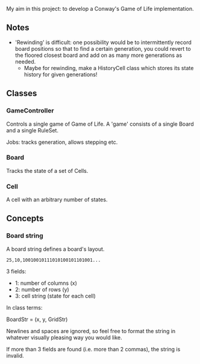 My aim in this project: to develop a Conway's Game of Life implementation.


Notes
-----

  * 'Rewinding' is difficult: one possibility would be to intermittently record
    board positions so that to find a certain generation, you could revert to
    the floored closest board and add on as many more generations as needed.
    * Maybe for rewinding, make a HistoryCell class which stores its state
      history for given generations!


Classes
-------

### GameController

Controls a single game of Game of Life. A 'game' consists of a single Board
and a single RuleSet.

Jobs: tracks generation, allows stepping etc.


### Board

Tracks the state of a set of Cells.


### Cell

A cell with an arbitrary number of states.


Concepts
--------

### Board string

A board string defines a board's layout.

    25,10,10010010111010100101101001...

3 fields:

  * 1: number of columns (x)
  * 2: number of rows (y)
  * 3: cell string (state for each cell)

In class terms:

BoardStr = (x, y, GridStr)

Newlines and spaces are ignored, so feel free to format the string in whatever
visually pleasing way you would like.

If more than 3 fields are found (i.e. more than 2 commas), the string is
invalid.
